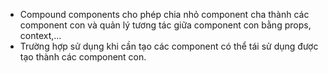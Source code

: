 - Compound components cho phép chia nhỏ component cha thành các component con và quản lý tương tác giữa component con bằng props, context,...
- Trường hợp sử dụng khi cần tạo các component có thể tái sử dụng được tạo thành các component con.

